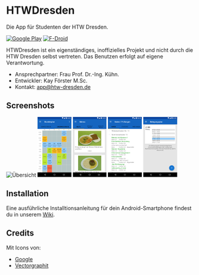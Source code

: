 # HTWDresden
Die App für Studenten der HTW Dresden.

[<img src="https://play.google.com/intl/en_us/badges/images/generic/de_badge_web_generic.png" width="200" alt="Google Play"/>](https://play.google.com/store/apps/details?id=de.htwdd.htwdresden&utm_source=github&pcampaignid=MKT-Other-global-all-co-prtnr-py-PartBadge-Mar2515-1)
[<img src="https://gitlab.com/fdroid/artwork/raw/master/badge/get-it-on-de.png" alt="F-Droid" width="200"/>](https://github.com/HTWDD/HTWDresden/wiki/Installation#installation-%C3%BCber-f-droid)

HTWDresden ist ein eigenständiges, inoffizielles Projekt und nicht durch die HTW Dresden selbst vertreten. Das Benutzen erfolgt auf eigene Verantwortung.
* Ansprechpartner: Frau Prof. Dr.-Ing. Kühn.
* Entwickler: Kay Förster M.Sc.
* Kontakt: app@htw-dresden.de


## Screenshots
<img src="Screenshots/Screenshot_Übersicht.png" alt="Übersicht" width="18%"/> <img src="Screenshots/Screenshot_Stundenplan.png" alt="Studnenplan" width="18%"/> <img src="Screenshots/Screenshot_Mensa.png" alt="Mensa" width="18%"/> <img src="Screenshots/Screenshot_Noten.png" alt="Noten" width="18%"/> <img src="Screenshots/Screenshot_Belegungsplan.png" alt="Belegungsplan" width="18%"/> 


## Installation
Eine ausführliche Installtionsanleitung für dein Android-Smartphone findest du in unserem [Wiki](https://github.com/HTWDD/HTWDresden/wiki/Installation).

## Credits
Mit Icons von:
* [Google](https://www.google.com/design/icons/)
* [Vectorgraphit](http://www.flaticon.com/authors/vectorgraphit)
